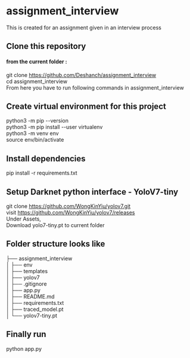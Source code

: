 # assignment_interview
This is created for an assignment given in an interview process


## Clone this repository 
#### from the current folder :
git clone https://github.com/Deshanch/assignment_interview \
cd assignment_interview \
From here you have to run following commands in assignment_interview 

## Create virtual environment for this project
python3 -m pip --version \
python3 -m pip install --user virtualenv \
python3 -m venv env \
source env/bin/activate

## Install dependencies
pip install -r requirements.txt

## Setup Darknet python interface - YoloV7-tiny
git clone https://github.com/WongKinYiu/yolov7.git \
visit https://github.com/WongKinYiu/yolov7/releases \
Under Assets, \
Download yolo7-tiny.pt to current folder

## Folder structure looks like

├── assignment_interview \
│   ├── env \
│   ├── templates \
│   ├── yolov7 \
│   ├── .gitignore \
│   ├── app.py \
│   ├── README.md \
│   ├── requirements.txt \
│   ├── traced_model.pt \
│   └── yolov7-tiny.pt

## Finally run 

python app.py
